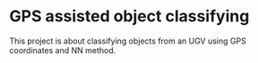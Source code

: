 # GPS assisted object classifying
This project is about classifying objects from an UGV using GPS coordinates and NN method.
